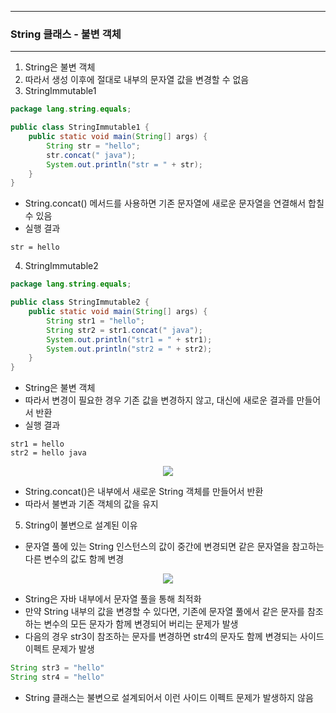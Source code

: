 -----
### String 클래스 - 불변 객체
-----
1. String은 불변 객체
2. 따라서 생성 이후에 절대로 내부의 문자열 값을 변경할 수 없음
3. StringImmutable1
```java
package lang.string.equals;

public class StringImmutable1 {
    public static void main(String[] args) {
        String str = "hello";
        str.concat(" java");
        System.out.println("str = " + str);
    }
}
```
   - String.concat() 메서드를 사용하면 기존 문자열에 새로운 문자열을 연결해서 합칠 수 있음
   - 실행 결과
```
str = hello
```

4. StringImmutable2
```java
package lang.string.equals;

public class StringImmutable2 {
    public static void main(String[] args) {
        String str1 = "hello";
        String str2 = str1.concat(" java");
        System.out.println("str1 = " + str1);
        System.out.println("str2 = " + str2);
    }
}
```
   - String은 불변 객체
   - 따라서 변경이 필요한 경우 기존 값을 변경하지 않고, 대신에 새로운 결과를 만들어서 반환
   - 실행 결과
```
str1 = hello
str2 = hello java
```

<div align="center">
<img src="https://github.com/user-attachments/assets/390f04ee-9f12-4fe2-83cf-84f46dd5633d">
</div>

   - String.concat()은 내부에서 새로운 String 객체를 만들어서 반환
   - 따라서 불변과 기존 객체의 값을 유지

5. String이 불변으로 설계된 이유
  - 문자열 풀에 있는 String 인스턴스의 값이 중간에 변경되면 같은 문자열을 참고하는 다른 변수의 값도 함께 변경
<div align="center">
<img src="https://github.com/user-attachments/assets/2f0ec0cc-652a-4d98-b5a9-2aa7d5651d34">
</div>

   - String은 자바 내부에서 문자열 풀을 통해 최적화
   - 만약 String 내부의 값을 변경할 수 있다면, 기존에 문자열 풀에서 같은 문자를 참조하는 변수의 모든 문자가 함께 변경되어 버리는 문제가 발생
   - 다음의 경우 str3이 참조하는 문자를 변경하면 str4의 문자도 함께 변경되는 사이드 이펙트 문제가 발생
```java
String str3 = "hello"
String str4 = "hello"
```

   - String 클래스는 불변으로 설계되어서 이런 사이드 이펙트 문제가 발생하지 않음
